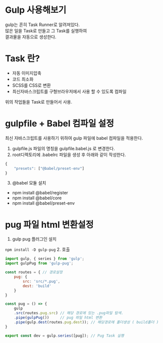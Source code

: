 # Gulp 사용해보기

gulp는 흔히 Task Runner로 알려져있다.  
많은 일을 Task로 만들고 그 Task를 실행하여  
결과물을 자동으로 생성한다.  

# Task 란?

- 자동 이미지압축
- 코드 최소화
- SCSS를 CSS로 변환
- 최신자바스크립트를 구형브라우저에서 사용 할 수 있도록 컴파일  

위의 작업들을 Task로 만들어서 사용.

# gulpfile + Babel 컴파일 설정

최신 자바스크립트를 사용하기 위하여 gulp 파일에 babel 컴파일을 적용한다.

1. gulpfile.js 파일의 명칭을 gulpfile.babel.js 로 변경한다.  
2. root디렉토리에 .babelrc 파일을 생성 후 아래와 같이 작성한다.

```javascript
{
    "presets": ["@babel/preset-env"]
}
```
3. @babel 모듈 설치
- npm install @babel/register
- npm install @babel/core
- npm install @babel/preset-env

# pug 파일 html 변환설정

1. gulp pug 플러그인 설치  

`npm install -D gulp-pug`
2. 호출
```javascript
import gulp, { series } from 'gulp';
import gulpPug from 'gulp-pug';

const routes = { // 경로설정
    pug: {
        src: 'src/*.pug',
        dest: 'build'
    }
}

const pug = () => {
    gulp
    .src(routes.pug.src) // 해당 경로에 있는 .pug파일 탐색.
    .pipe(gulpPug())     // pug 파일 html 변환
    .pipe(gulp.dest(routes.pug.dest)); // 해당경로에 폴더생성 ( build폴더 )
}

export const dev = gulp.series([pug]); // Pug Task 실행
```